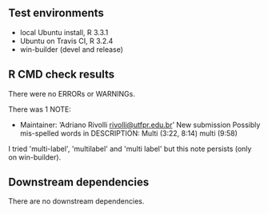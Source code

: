 ## Test environments
* local Ubuntu install, R 3.3.1
* Ubuntu on Travis CI, R 3.2.4
* win-builder (devel and release)

## R CMD check results
There were no ERRORs or WARNINGs.

There was 1 NOTE:

* Maintainer: ‘Adriano Rivolli <rivolli@utfpr.edu.br>’
New submission
Possibly mis-spelled words in DESCRIPTION:
  Multi (3:22, 8:14)
  multi (9:58)
  
I tried 'multi-label', 'multilabel' and 'multi label' but this note persists 
(only on win-builder).

## Downstream dependencies
There are no downstream dependencies.
